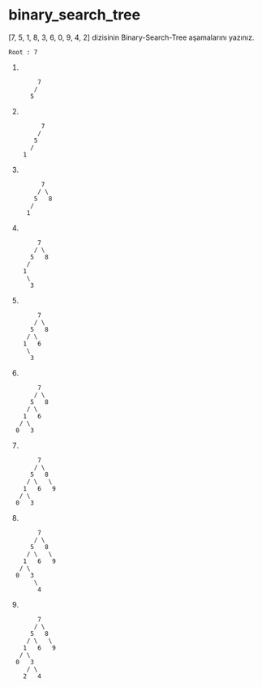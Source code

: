 # binary_search_tree

[7, 5, 1, 8, 3, 6, 0, 9, 4, 2] dizisinin Binary-Search-Tree aşamalarını yazınız.

    Root : 7
    
  1.

            7
           /   
          5   
          

  2.
  
             7
            /   
           5 
          /
        1 


 
 3.

             7
            / \  
           5   8
          /
         1 
        

  4.

            7
           / \  
          5   8
         / 
        1   
         \
          3


  5.

            7
           / \  
          5   8
         / \
        1   6
         \
          3


  6.

            7
           / \  
          5   8
         / \     
        1   6   
       / \
      0   3


  7.

            7
           / \  
          5   8
         / \   \  
        1   6   9
       / \
      0   3 


  8.

            7
           / \  
          5   8
         / \   \  
        1   6   9
       / \
      0   3
           \
            4


  9.

            7
           / \  
          5   8
         / \   \  
        1   6   9
       / \
      0   3
         / \
        2   4
